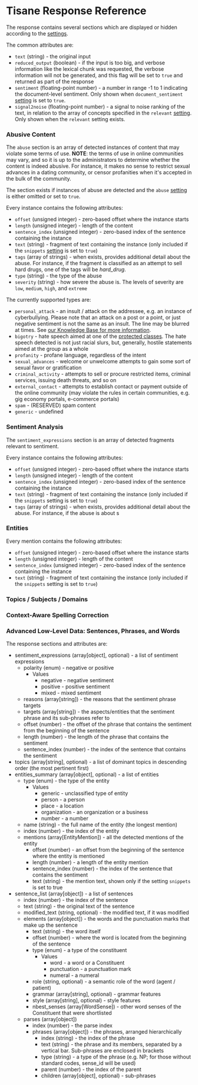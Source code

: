 # Tisane Response Reference

The response contains several sections which are displayed or hidden according to the [settings](#output-customization). 

The common attributes are:

* `text` (string) - the original input
* `reduced_output` (boolean) - if the input is too big, and verbose information like the lexical chunk was requested, the verbose information will not be generated, and this flag will be set to `true` and returned as part of the response
* `sentiment` (floating-point number) - a number in range -1 to 1 indicating the document-level sentiment. Only shown when `document_sentiment` [setting](#output-customization) is set to `true`.
* `signal2noise` (floating-point number) - a signal to noise ranking of the text, in relation to the array of concepts specified in the `relevant` [setting](#signal-to-noise-ranking). Only shown when the `relevant` setting exists.

### Abusive Content

The `abuse` section is an array of detected instances of content that may violate some terms of use. **NOTE**: the terms of use in online communities may vary, and so it is up to the administrators to determine whether the content is indeed abusive. For instance, it makes no sense to restrict sexual advances in a dating community, or censor profanities when it's accepted in the bulk of the community. 

The section exists if instances of abuse are detected and the `abuse` [setting](#output-customization) is either omitted or set to `true`.

Every instance contains the following attributes:

* `offset` (unsigned integer) - zero-based offset where the instance starts
* `length` (unsigned integer) - length of the content
* `sentence_index` (unsigned integer) - zero-based index of the sentence containing the instance
* `text` (string) - fragment of text containing the instance (only included if the `snippets` [setting](#output-customization) is set to `true`)
* `tags` (array of strings) - when exists, provides additional detail about the abuse. For instance, if the fragment is classified as an attempt to sell hard drugs, one of the tags will be _hard_drug_.
* `type` (string) - the type of the abuse
* `severity` (string) - how severe the abuse is. The levels of severity are `low`, `medium`, `high`, and `extreme`

The currently supported types are:

* `personal_attack` - an insult / attack on the addressee, e.g. an instance of cyberbullying. Please note that an attack on a post or a point, or just negative sentiment is not the same as an insult. The line may be blurred at times. See [our Knowledge Base for more information](http://tisane.ai/knowledgebase/how-do-i-detect-personal-attacks/).
* `bigotry` - hate speech aimed at one of the [protected classes](https://en.wikipedia.org/wiki/Protected_group). The hate speech detected is not just racial slurs, but, generally, hostile statements aimed at the group as a whole
* `profanity` - profane language, regardless of the intent
* `sexual_advances` - welcome or unwelcome attempts to gain some sort of sexual favor or gratification
* `criminal_activity` - attempts to sell or procure restricted items, criminal services, issuing death threats, and so on
* `external_contact` - attempts to establish contact or payment outside of the online community (may violate the rules in certain communities, e.g. gig economy portals, e-commerce portals)
* `spam` - (RESERVED) spam content
* `generic` - undefined

### Sentiment Analysis

The `sentiment_expressions` section is an array of detected fragments relevant to sentiment. 

Every instance contains the following attributes:

* `offset` (unsigned integer) - zero-based offset where the instance starts
* `length` (unsigned integer) - length of the content
* `sentence_index` (unsigned integer) - zero-based index of the sentence containing the instance
* `text` (string) - fragment of text containing the instance (only included if the `snippets` setting is set to `true`)
* `tags` (array of strings) - when exists, provides additional detail about the abuse. For instance, if the abuse is about s


### Entities

Every mention contains the following attributes:

* `offset` (unsigned integer) - zero-based offset where the instance starts
* `length` (unsigned integer) - length of the content
* `sentence_index` (unsigned integer) - zero-based index of the sentence containing the instance
* `text` (string) - fragment of text containing the instance (only included if the `snippets` setting is set to `true`)


### Topics / Subjects / Domains




### Context-Aware Spelling Correction


### Advanced Low-Level Data: Sentences, Phrases, and Words



The response sections and attributes are: 

+ sentiment_expressions (array[object], optional) - a list of sentiment expressions
  + polarity (enum) - negative or positive
      + Values
          + negative - negative sentiment
          + positive - positive sentiment
          + mixed - mixed sentiment
  + reasons (array[string]) - the reasons that the sentiment phrase targets
  + targets (array[string]) - the aspects/entities that the sentiment phrase and its sub-phrases refer to
  + offset (number) - the offset of the phrase that contains the sentiment from the beginning of the sentence
  + length (number) - the length of the phrase that contains the sentiment
  + sentence_index (number) - the index of the sentence that contains the sentiment
+ topics (array[string], optional) - a list of dominant topics in descending order (the most pertinent first)
+ entities_summary (array[object], optional) - a list of entities
  + type (enum) - the type of the entity
      + Values
          + generic - unclassified type of entity
          + person - a person
          + place - a location
          + organization - an organization or a business
          + number - a number
  + name (string) - the full name of the entity (the longest mention)
  + index (number) - the index of the entity
  + mentions (array[EntityMention]) - all the detected mentions of the entity
    + offset (number) - an offset from the beginning of the sentence where the entity is mentioned
    + length (number) - a length of the entity mention
    + sentence_index (number) - the index of the sentence that contains the sentiment
    + text (string) - the mention text, shown only if the setting `snippets` is set to true
+ sentence_list (array[object]) - a list of sentences
  + index (number) - the index of the sentence
  + text (string) - the original text of the sentence
  + modified_text (string, optional) - the modified text, if it was modified
  + elements (array[object]) - the words and the punctuation marks that make up the sentence
    + text (string) - the word itself
    + offset (number) - where the word is located from the beginning of the sentence
    + type (enum) - a type of the constituent
        + Values
            + word - a word or a Constituent
            + punctuation - a punctuation mark
            + numeral - a numeral 
    + role (string, optional) - a semantic role of the word (agent / patient)
    + grammar (array[string], optional) - grammar features
    + style (array[string], optional) - style features
    + nbest_senses (array[WordSense]) - other word senses of the Constituent that were shortlisted
  + parses (array[object])
    + index (number) - the parse index
    + phrases (array[object]) - the phrases, arranged hierarchically
      + index (string) - the index of the phrase
      + text (string) - the phrase and its members, separated by a vertical bar. Sub-phrases are enclosed in brackets
      + type (string) - a type of the phrase (e.g. NP; for those without standard codes, sense_id will be used)
      + parent (number) - the index of the parent
      + children (array[object], optional) - sub-phrases

